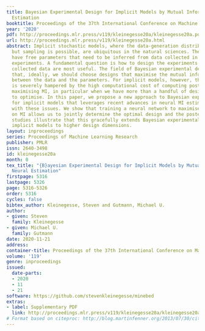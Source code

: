 ```yaml
---
title: Bayesian Experimental Design for Implicit Models by Mutual Information Neural
  Estimation
booktitle: Proceedings of the 37th International Conference on Machine Learning
year: '2020'
pdf: http://proceedings.mlr.press/v119/kleinegesse20a/kleinegesse20a.pdf
url: http://proceedings.mlr.press/v119/kleinegesse20a.html
abstract: Implicit stochastic models, where the data-generation distribution is intractable
  but sampling is possible, are ubiquitous in the natural sciences. The models typically
  have free parameters that need to be inferred from data collected in scientific
  experiments. A fundamental question is how to design the experiments so that the
  collected data are most useful. The field of Bayesian experimental design advocates
  that, ideally, we should choose designs that maximise the mutual information (MI)
  between the data and the parameters. For implicit models, however, this approach
  is severely hampered by the high computational cost of computing posteriors and
  maximising MI, in particular when we have more than a handful of design variables
  to optimise. In this paper, we propose a new approach to Bayesian experimental design
  for implicit models that leverages recent advances in neural MI estimation to deal
  with these issues. We show that training a neural network to maximise a lower bound
  on MI allows us to jointly determine the optimal design and the posterior. Simulation
  studies illustrate that this gracefully extends Bayesian experimental design for
  implicit models to higher design dimensions.
layout: inproceedings
series: Proceedings of Machine Learning Research
publisher: PMLR
issn: 2640-3498
id: kleinegesse20a
month: 0
tex_title: "{B}ayesian Experimental Design for Implicit Models by Mutual Information
  Neural Estimation"
firstpage: 5316
lastpage: 5326
page: 5316-5326
order: 5316
cycles: false
bibtex_author: Kleinegesse, Steven and Gutmann, Michael U.
author:
- given: Steven
  family: Kleinegesse
- given: Michael U.
  family: Gutmann
date: 2020-11-21
address: 
container-title: Proceedings of the 37th International Conference on Machine Learning
volume: '119'
genre: inproceedings
issued:
  date-parts:
  - 2020
  - 11
  - 21
software: https://github.com/stevenkleinegesse/minebed
extras:
- label: Supplementary PDF
  link: http://proceedings.mlr.press/v119/kleinegesse20a/kleinegesse20a-supp.pdf
# Format based on citeproc: http://blog.martinfenner.org/2013/07/30/citeproc-yaml-for-bibliographies/
---
```

